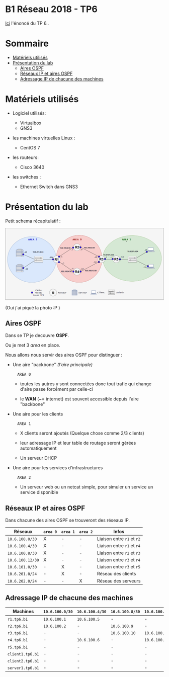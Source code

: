 # B1 Réseau 2018 - TP6

[Ici](https://github.com/It4lik/B1-Reseau-2018/tree/master/tp/6) l'énoncé du TP 6..

# Sommaire

* [Matériels utilisés](#matériels-utilisés)
* [Présentation du lab](#présentation-du-lab)
    * [Aires OSPF](#aires-ospf)
    * [Réseaux IP et aires OSPF](#réseaux-ip-et-aires-ospf)
    * [Adressage IP de chacune des machines](#adressage-ip-de-chacune-des-machines)

# Matériels utilisés

* Logiciel utilisés:
    * Virtualbox
    * GNS3

* les machines virtuelles Linux :
    * CentOS 7

* les routeurs:
    * Cisco 3640

* les switches :
    * Ethernet Switch dans GNS3

# Présentation du lab

Petit schema récapitulatif :

<p align="center">
  <img src="./photo/topo.png" title="Topologie du Lab 2">
</p>

(Oui j'ai piqué la photo :P )

## Aires OSPF

Dans se TP je decouvre **OSPF**.

Ou je met 3 *area* en place.

Nous allons nous servir des aires OSPF pour distinguer :

* Une aire "backbone" *(l'aire principale)*
    
        AREA 0
    
    * toutes les autres y sont connectées
        donc tout trafic qui change d'aire passe forcément par celle-ci

    * le **WAN** (~= internet) est souvent accessible depuis l'aire "backbone"

* Une aire pour les clients
    
        AREA 1
    
    * X clients seront ajoutés (Quelque chose comme 2/3 clients)

    * leur adressage IP et leur table de routage seront gérées automatiquement

    * Un serveur DHCP 

* Une aire pour les services d'infrastructures

        AREA 2

    * Un serveur web ou un netcat simple, pour simuler un service un service disponible

## Réseaux IP et aires OSPF

Dans chacune des aires OSPF se trouveront des réseaux IP.

Réseaux | `area 0` | `area 1` | `area 2` | Infos
--- | --- | --- | --- | ---
`10.6.100.0/30` | X | - | - | Liaison entre `r1` et `r2`
`10.6.100.4/30` | X | - | - | Liaison entre `r1` et `r4`
`10.6.100.8/30` | X | - | - | Liaison entre `r2` et `r3` 
`10.6.100.12/30` | X | - | - | Liaison entre `r3` et `r4`
`10.6.101.0/30` | - | X | - | Liaison entre `r3` et `r5`
`10.6.201.0/24` | - | X | - | Réseau des clients
`10.6.202.0/24` | - | - | X | Réseau des serveurs

## Adressage IP de chacune des machines

Machines | `10.6.100.0/30` | `10.6.100.4/30` | `10.6.100.8/30` | `10.6.100.12/30` | `10.6.101.0/30` | `10.6.201.0/24` | `10.6.202.0/24`
--- | --- | --- | --- | --- | --- | --- | --- 
`r1.tp6.b1` | `10.6.100.1` | `10.6.100.5` | - | - | - | - | `10.6.202.254`
`r2.tp6.b1` | `10.6.100.2` | - |  `10.6.100.9` | - | - | - | -
`r3.tp6.b1` | - | - | `10.6.100.10` | `10.6.100.14` | `10.6.101.1` | - | -
`r4.tp6.b1` | - |  `10.6.100.6` | - | `10.6.100.13` | - | - | -
`r5.tp6.b1` | - | - | - | - |  `10.6.101.2` |  `10.6.201.254` | -
`client1.tp6.b1` | - | - | - | - | - |  `10.6.201.10` | -
`client2.tp6.b1` | - | - | - | - | - |  `10.6.201.11` | -
`server1.tp6.b1` | - | - | - | - | - | - | `10.6.202.10`